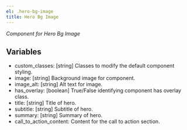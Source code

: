 ```yaml
---
el: .hero-bg-image
title: Hero Bg Image
---
```

_Component for Hero Bg Image_

## Variables
* custom_classes: [string] Classes to modify the default component styling.
* image: [string] Background image for component.
* image_alt: [string] Alt text for image.
* has_overlay: [boolean] True/False identifying component has overlay class.
* title: [string] Title of hero.
* subtitle: [string] Subtitle of hero.
* summary: [string] Summary of hero.
* call_to_action_content: Content for the call to action section.
